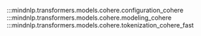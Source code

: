 :::mindnlp.transformers.models.cohere.configuration_cohere
:::mindnlp.transformers.models.cohere.modeling_cohere
:::mindnlp.transformers.models.cohere.tokenization_cohere_fast